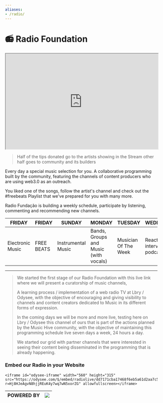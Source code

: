 ```yaml
---
aliases:
- /radio/
---
```


# 📻 Radio Foundation


<iframe text-align="center" id="odysee-iframe" width="100%" height="315" src="https://odysee.com/$/embed/radiolive/dd7171cba17468f6eb5a61d2aa7c56d9e6436c08?r=Hj8HJeAgvN8hjjREuK4y7wq7wN5xorZG" allowfullscreen></iframe>

> Half of the tips donated go to the artists showing in the Stream other half goes to community and its builders

Every day a special music selection for you.
A collaborative programming built by the community, featuring the channels of content producers who are using web3.0 as an outreach.

You liked one of the songs, follow the artist's channel and check out the #freebeats Playlist that we've prepared for you with many more.

Radio Fundação is building a weekly schedule, participate by listening, commenting and recommending new channels.

FRIDAY | FRIDAY |	SUNDAY | MONDAY | TUESDAY |	WEDNESDAY | THURSDAY
|-|-|-|-|-|-|-|
|Electronic Music|	FREE BEATS|	Instrumental Music|	Bands, Groups and Music (with vocals)|Musician Of The Week|	Reaction, interviews, podcast|	New to the Community|

---



> We started the first stage of our Radio Foundation with this live link where we will present a curatorship of music channels,
>
> A learning process / implementation of a web radio TV at Lbry / Odysee, with the objective of encouraging and giving visibility to channels and content creators dedicated to Music in its different forms of expression.
>
> In the coming days we will be more and more live, testing here on Lbry / Odysee this channel of ours that is part of the actions planned by the Music Hive community, with the objective of maintaining this programming schedule live seven days a week, 24 hours a day.
>
> We started our grid with partner channels that were interested in seeing their content being disseminated in the programming that is already happening.

### Embed our Radio in your Website

```
<iframe id="odysee-iframe" width="560" height="315" src="https://odysee.com/$/embed/radiolive/dd7171cba17468f6eb5a61d2aa7c56d9e6436c08?r=Hj8HJeAgvN8hjjREuK4y7wq7wN5xorZG" allowfullscreen></iframe>
```

|POWERED BY|[![](https://thumbnails.odycdn.com/optimize/s:0:0/quality:85/plain/https://i.imgur.com/wbHB5sU.png)](http://lbrylytics.com/)|
|-|-|

